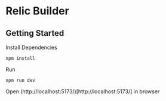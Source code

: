 # Relic Builder

## Getting Started

Install Dependencies

```
npm install
```

Run

```
npm run dev
```

Open (http://localhost:5173/)[http://localhost:5173/] in browser
